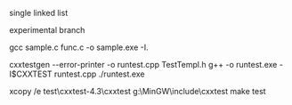 single linked list

experimental branch

gcc sample.c func.c -o sample.exe -I.

cxxtestgen --error-printer -o runtest.cpp TestTempl.h
g++ -o runtest.exe -I$CXXTEST runtest.cpp
./runtest.exe

xcopy /e test\cxxtest-4.3\cxxtest g:\MinGW\include\cxxtest
make test

